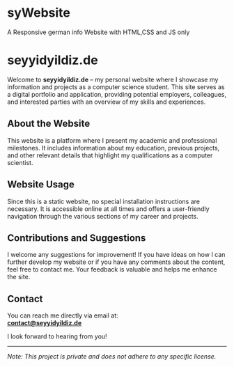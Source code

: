 # syWebsite
A Responsive german info Website with HTML,CSS and JS only

# seyyidyildiz.de

Welcome to **seyyidyildiz.de** – my personal website where I showcase my information and projects as a computer science student. This site serves as a digital portfolio and application, providing potential employers, colleagues, and interested parties with an overview of my skills and experiences.

## About the Website

This website is a platform where I present my academic and professional milestones. It includes information about my education, previous projects, and other relevant details that highlight my qualifications as a computer scientist.

## Website Usage

Since this is a static website, no special installation instructions are necessary. It is accessible online at all times and offers a user-friendly navigation through the various sections of my career and projects.

## Contributions and Suggestions

I welcome any suggestions for improvement! If you have ideas on how I can further develop my website or if you have any comments about the content, feel free to contact me. Your feedback is valuable and helps me enhance the site.

## Contact

You can reach me directly via email at:  
**contact@seyyidyildiz.de**

I look forward to hearing from you!

---

*Note: This project is private and does not adhere to any specific license.*

